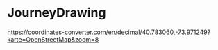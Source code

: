 # JourneyDrawing


https://coordinates-converter.com/en/decimal/40.783060,-73.971249?karte=OpenStreetMap&zoom=8

